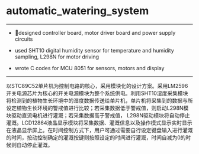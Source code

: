 # automatic_watering_system

-----

* designed controller board, motor driver board and power supply circuits

* used SHT10 digital humidity sensor for temperature and humidity sampling, L298N for motor driving

* wrote C codes for MCU 8051 for sensors, motors and display

-----

以STC89C52单片机为控制电路的核心，采用模块化的设计方案。采用LM2596开关电源芯片为核心的开关电源模块为整个系统供电。利用SHT10湿度采集模块将检测到的植物生长环境中的湿度数据传送给单片机，单片机将采集到的数据与所设定植物生长环境的警戒值进行比较；若采集数据低于警戒值，则启动L298N模块驱动直流电机进行灌溉；若采集数据高于警戒值， L298N驱动模块将自动停止灌溉。LCD12864液晶显示模块将采集数据、灌溉信息以及操作模式显示实时显示在液晶显示屏上。在时间控制方式下，用户可通过需要自行设定键盘输入进行灌溉的时间，按动控制确定的灌溉按键则按照设定的时间进行灌溉，时间自减为0的时候则自动停止灌溉。